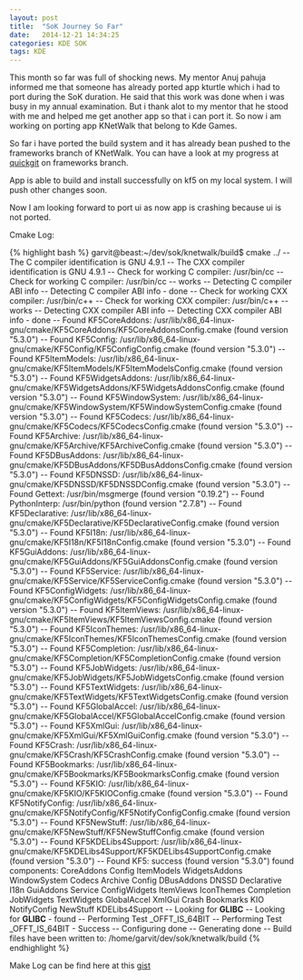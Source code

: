 ```yaml
---
layout: post
title:  "SoK Journey So Far"
date:   2014-12-21 14:34:25
categories: KDE SOK
tags: KDE
---
```

This month so far was full of shocking news. My mentor Anuj pahuja informed me that someone has already ported app kturtle which i had to port during the SoK duration. He said that this work was done when i was busy in my annual examination. But i thank alot to my mentor that he stood with me and helped me get another app so that i can port it. So now i am working on porting app KNetWalk that belong to Kde Games.

So far i have ported the build system and it has already bean pushed to the frameworks branch of KNetWalk. You can have a look at my progress at [quickgit](http://quickgit.kde.org/?p=knetwalk.git) on frameworks branch.

App is able to build and install successfully on kf5 on my local system. I will push other changes soon.

Now I am looking forward to port ui as now app is crashing because ui is not ported.

Cmake Log:

{% highlight bash %}
garvit@beast:~/dev/sok/knetwalk/build$ cmake ../
-- The C compiler identification is GNU 4.9.1
-- The CXX compiler identification is GNU 4.9.1
-- Check for working C compiler: /usr/bin/cc
-- Check for working C compiler: /usr/bin/cc -- works
-- Detecting C compiler ABI info
-- Detecting C compiler ABI info - done
-- Check for working CXX compiler: /usr/bin/c++
-- Check for working CXX compiler: /usr/bin/c++ -- works
-- Detecting CXX compiler ABI info
-- Detecting CXX compiler ABI info - done
-- Found KF5CoreAddons: /usr/lib/x86_64-linux-gnu/cmake/KF5CoreAddons/KF5CoreAddonsConfig.cmake (found version "5.3.0")
-- Found KF5Config: /usr/lib/x86_64-linux-gnu/cmake/KF5Config/KF5ConfigConfig.cmake (found version "5.3.0")
-- Found KF5ItemModels: /usr/lib/x86_64-linux-gnu/cmake/KF5ItemModels/KF5ItemModelsConfig.cmake (found version "5.3.0")
-- Found KF5WidgetsAddons: /usr/lib/x86_64-linux-gnu/cmake/KF5WidgetsAddons/KF5WidgetsAddonsConfig.cmake (found version "5.3.0")
-- Found KF5WindowSystem: /usr/lib/x86_64-linux-gnu/cmake/KF5WindowSystem/KF5WindowSystemConfig.cmake (found version "5.3.0")
-- Found KF5Codecs: /usr/lib/x86_64-linux-gnu/cmake/KF5Codecs/KF5CodecsConfig.cmake (found version "5.3.0")
-- Found KF5Archive: /usr/lib/x86_64-linux-gnu/cmake/KF5Archive/KF5ArchiveConfig.cmake (found version "5.3.0")
-- Found KF5DBusAddons: /usr/lib/x86_64-linux-gnu/cmake/KF5DBusAddons/KF5DBusAddonsConfig.cmake (found version "5.3.0")
-- Found KF5DNSSD: /usr/lib/x86_64-linux-gnu/cmake/KF5DNSSD/KF5DNSSDConfig.cmake (found version "5.3.0")
-- Found Gettext: /usr/bin/msgmerge (found version "0.19.2")
-- Found PythonInterp: /usr/bin/python (found version "2.7.8")
-- Found KF5Declarative: /usr/lib/x86_64-linux-gnu/cmake/KF5Declarative/KF5DeclarativeConfig.cmake (found version "5.3.0")
-- Found KF5I18n: /usr/lib/x86_64-linux-gnu/cmake/KF5I18n/KF5I18nConfig.cmake (found version "5.3.0")
-- Found KF5GuiAddons: /usr/lib/x86_64-linux-gnu/cmake/KF5GuiAddons/KF5GuiAddonsConfig.cmake (found version "5.3.0")
-- Found KF5Service: /usr/lib/x86_64-linux-gnu/cmake/KF5Service/KF5ServiceConfig.cmake (found version "5.3.0")
-- Found KF5ConfigWidgets: /usr/lib/x86_64-linux-gnu/cmake/KF5ConfigWidgets/KF5ConfigWidgetsConfig.cmake (found version "5.3.0")
-- Found KF5ItemViews: /usr/lib/x86_64-linux-gnu/cmake/KF5ItemViews/KF5ItemViewsConfig.cmake (found version "5.3.0")
-- Found KF5IconThemes: /usr/lib/x86_64-linux-gnu/cmake/KF5IconThemes/KF5IconThemesConfig.cmake (found version "5.3.0")
-- Found KF5Completion: /usr/lib/x86_64-linux-gnu/cmake/KF5Completion/KF5CompletionConfig.cmake (found version "5.3.0")
-- Found KF5JobWidgets: /usr/lib/x86_64-linux-gnu/cmake/KF5JobWidgets/KF5JobWidgetsConfig.cmake (found version "5.3.0")
-- Found KF5TextWidgets: /usr/lib/x86_64-linux-gnu/cmake/KF5TextWidgets/KF5TextWidgetsConfig.cmake (found version "5.3.0")
-- Found KF5GlobalAccel: /usr/lib/x86_64-linux-gnu/cmake/KF5GlobalAccel/KF5GlobalAccelConfig.cmake (found version "5.3.0")
-- Found KF5XmlGui: /usr/lib/x86_64-linux-gnu/cmake/KF5XmlGui/KF5XmlGuiConfig.cmake (found version "5.3.0")
-- Found KF5Crash: /usr/lib/x86_64-linux-gnu/cmake/KF5Crash/KF5CrashConfig.cmake (found version "5.3.0")
-- Found KF5Bookmarks: /usr/lib/x86_64-linux-gnu/cmake/KF5Bookmarks/KF5BookmarksConfig.cmake (found version "5.3.0")
-- Found KF5KIO: /usr/lib/x86_64-linux-gnu/cmake/KF5KIO/KF5KIOConfig.cmake (found version "5.3.0")
-- Found KF5NotifyConfig: /usr/lib/x86_64-linux-gnu/cmake/KF5NotifyConfig/KF5NotifyConfigConfig.cmake (found version "5.3.0")
-- Found KF5NewStuff: /usr/lib/x86_64-linux-gnu/cmake/KF5NewStuff/KF5NewStuffConfig.cmake (found version "5.3.0")
-- Found KF5KDELibs4Support: /usr/lib/x86_64-linux-gnu/cmake/KF5KDELibs4Support/KF5KDELibs4SupportConfig.cmake (found version "5.3.0")
-- Found KF5: success (found version "5.3.0") found components:  CoreAddons Config ItemModels WidgetsAddons WindowSystem Codecs Archive Config DBusAddons DNSSD Declarative I18n GuiAddons Service ConfigWidgets ItemViews IconThemes Completion JobWidgets TextWidgets GlobalAccel XmlGui Crash Bookmarks KIO NotifyConfig NewStuff KDELibs4Support
-- Looking for __GLIBC__
-- Looking for __GLIBC__ - found
-- Performing Test _OFFT_IS_64BIT
-- Performing Test _OFFT_IS_64BIT - Success
-- Configuring done
-- Generating done
-- Build files have been written to: /home/garvit/dev/sok/knetwalk/build
{% endhighlight %}

Make Log can be find here at this [gist](https://gist.github.com/garvitdelhi/0e21a095dcfc8cfef170)
